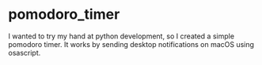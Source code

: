 # pomodoro_timer
I wanted to try my hand at python development, so I created a simple pomodoro timer. It works by sending desktop notifications on macOS using osascript. 
